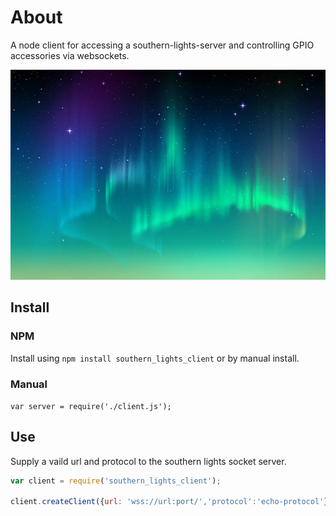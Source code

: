 # About
A node client for accessing a southern-lights-server and controlling GPIO accessories via websockets.

![sputhern-lights-logo](/southern-lights.jpg)

## Install

### NPM

Install using ```npm install southern_lights_client``` or by manual install.

### Manual

```var server = require('./client.js');```

## Use

Supply a vaild url and protocol to the southern lights socket server.

```js
var client = require('southern_lights_client');

client.createClient({url: 'wss://url:port/','protocol':'echo-protocol'});
```
